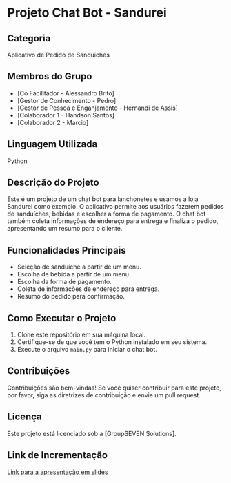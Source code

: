 # Projeto Chat Bot - Sandurei

## Categoria
Aplicativo de Pedido de Sanduíches

## Membros do Grupo
- [Co Facilitador - Alessandro Brito]
- [Gestor de Conhecimento - Pedro]
- [Gestor de Pessoa e Enganjamento - Hernandi de Assis]
- [Colaborador 1 - Handson Santos]
- [Colaborador 2 - Marcio]

## Linguagem Utilizada
Python

## Descrição do Projeto
Este é um projeto de um chat bot para lanchonetes e usamos a loja Sandurei como exemplo. O aplicativo permite aos usuários fazerem pedidos de sanduíches, bebidas e escolher a forma de pagamento. O chat bot também coleta informações de endereço para entrega e finaliza o pedido, apresentando um resumo para o cliente.

## Funcionalidades Principais
- Seleção de sanduíche a partir de um menu.
- Escolha de bebida a partir de um menu.
- Escolha da forma de pagamento.
- Coleta de informações de endereço para entrega.
- Resumo do pedido para confirmação.

## Como Executar o Projeto
1. Clone este repositório em sua máquina local.
2. Certifique-se de que você tem o Python instalado em seu sistema.
3. Execute o arquivo `main.py` para iniciar o chat bot.

## Contribuições
Contribuições são bem-vindas! Se você quiser contribuir para este projeto, por favor, siga as diretrizes de contribuição e envie um pull request.

## Licença
Este projeto está licenciado sob a [GroupSEVEN Solutions].

## Link de Incrementação
[Link para a apresentação em slides]([link-para-os-slides](https://drive.google.com/drive/folders/1sW9d2TnksXivEzjM6AruTUKA66hZoTCG?usp=sharing)https://drive.google.com/drive/folders/1sW9d2TnksXivEzjM6AruTUKA66hZoTCG?usp=sharing)
